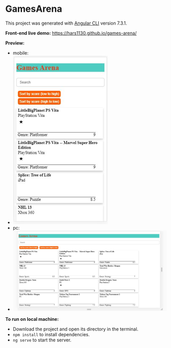 # GamesArena

This project was generated with [Angular CLI](https://github.com/angular/angular-cli) version 7.3.1.

**Front-end live demo:** https://hars1130.github.io/games-arena/

**Preview:**
* mobile:
* ![image of phone view](src/assets/mobile-view.jpg)
* pc:
* ![image of pc view](src/assets/web-view.JPG)


**To run on local machine:**
* Download the project and open its directory in the terminal.
* `npm install` to install dependencies.
* `ng serve` to start the server.
